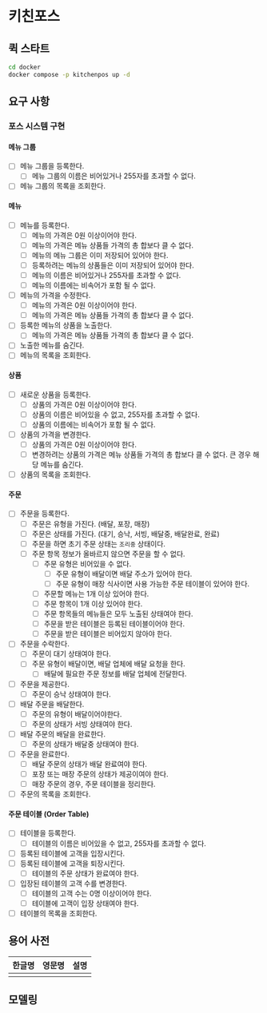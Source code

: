 # 키친포스

## 퀵 스타트

```sh
cd docker
docker compose -p kitchenpos up -d
```

## 요구 사항
### 포스 시스템 구현
#### 메뉴 그룹
- [ ] 메뉴 그룹을 등록한다.
  - [ ] 메뉴 그룹의 이름은 비어있거나 255자를 초과할 수 없다.
- [ ] 메뉴 그룹의 목록을 조회한다.

#### 메뉴
- [ ] 메뉴를 등록한다.
  - [ ] 메뉴의 가격은 0원 이상이어야 한다.
  - [ ] 메뉴의 가격은 메뉴 상품들 가격의 총 합보다 클 수 없다.
  - [ ] 메뉴의 메뉴 그룹은 이미 저장되어 있어야 한다.
  - [ ] 등록하려는 메뉴의 상품들은 이미 저장되어 있어야 한다.
  - [ ] 메뉴의 이름은 비어있거나 255자를 초과할 수 없다.
  - [ ] 메뉴의 이름에는 비속어가 포함 될 수 없다.
- [ ] 메뉴의 가격을 수정한다.
  - [ ] 메뉴의 가격은 0원 이상이어야 한다.
  - [ ] 메뉴의 가격은 메뉴 상품들 가격의 총 합보다 클 수 없다.
- [ ] 등록한 메뉴의 상품을 노출한다.
    - [ ] 메뉴의 가격은 메뉴 상품들 가격의 총 합보다 클 수 없다.
- [ ] 노출한 메뉴를 숨긴다.
- [ ] 메뉴의 목록을 조회한다.

#### 상품
- [ ] 새로운 상품을 등록한다.
  - [ ] 상품의 가격은 0원 이상이어야 한다.
  - [ ] 상품의 이름은 비어있을 수 없고, 255자를 초과할 수 없다.
  - [ ] 상품의 이름에는 비속어가 포함 될 수 없다.
- [ ] 상품의 가격을 변경한다.
    - [ ] 상품의 가격은 0원 이상이어야 한다.
    - [ ] 변경하려는 상품의 가격은 메뉴 상품들 가격의 총 합보다 클 수 없다. 큰 경우 해당 메뉴를 숨긴다.
- [ ] 상품의 목록을 조회한다.
 
#### 주문
- [ ] 주문을 등록한다.
  - [ ] 주문은 유형을 가진다. (배달, 포장, 매장)
  - [ ] 주문은 상태를 가진다. (대기, 승낙, 서빙, 배달중, 배달완료, 완료)
  - [ ] 주문을 하면 초기 주문 상태는 `조리중` 상태이다.
  - [ ] 주문 항목 정보가 올바르지 않으면 주문을 할 수 없다.
    - [ ] 주문 유형은 비어있을 수 없다.
      - [ ] 주문 유형이 배달이면 배달 주소가 있어야 한다.
      - [ ] 주문 유형이 매장 식사이면 사용 가능한 주문 테이블이 있어야 한다.
    - [ ] 주문할 메뉴는 1개 이상 있어야 한다.
    - [ ] 주문 항목이 1개 이상 있어야 한다.
    - [ ] 주문 항목들의 메뉴들은 모두 노출된 상태여야 한다.
    - [ ] 주문을 받은 테이블은 등록된 테이블이어야 한다.
    - [ ] 주문을 받은 테이블은 비어있지 않아야 한다.
- [ ] 주문을 수락한다.
  - [ ] 주문이 대기 상태여야 한다.
  - [ ] 주문 유형이 배달이면, 배달 업체에 배달 요청을 한다.
    - [ ] 배달에 필요한 주문 정보를 배달 업체에 전달한다.
- [ ] 주문을 제공한다.
  - [ ] 주문이 승낙 상태여야 한다.
- [ ] 배달 주문을 배달한다.
  - [ ] 주문의 유형이 배달이어야한다.
  - [ ] 주문의 상태가 서빙 상태여야 한다.
- [ ] 배달 주문의 배달을 완료한다.
  - [ ] 주문의 상태가 배달중 상태여야 한다.
- [ ] 주문을 완료한다.
  - [ ] 배달 주문의 상태가 배달 완료여야 한다.
  - [ ] 포장 또는 매장 주문의 상태가 제공이여야 한다.
  - [ ] 매장 주문의 경우, 주문 테이블을 정리한다.
- [ ] 주문의 목록을 조회한다.

#### 주문 테이블 (Order Table)
- [ ] 테이블을 등록한다.
  - [ ] 테이블의 이름은 비어있을 수 없고, 255자를 초과할 수 없다.
- [ ] 등록된 테이블에 고객을 입장시킨다.
- [ ] 등록된 테이블에 고객을 퇴장시킨다.
  - [ ] 테이블의 주문 상태가 완료여야 한다.
- [ ] 입장된 테이블의 고객 수를 변경한다.
  - [ ] 테이블의 고객 수는 0명 이상이어야 한다.
  - [ ] 테이블에 고객이 입장 상태여야 한다.
- [ ] 테이블의 목록을 조회한다.

## 용어 사전

| 한글명 | 영문명 | 설명 |
| --- | --- | --- |
|  |  |  |

## 모델링
